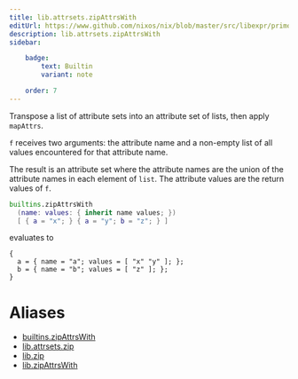 ```yaml
---
title: lib.attrsets.zipAttrsWith
editUrl: https://www.github.com/nixos/nix/blob/master/src/libexpr/primops.cc
description: lib.attrsets.zipAttrsWith
sidebar:

    badge:
        text: Builtin
        variant: note

    order: 7
---
```


Transpose a list of attribute sets into an attribute set of lists,
then apply `mapAttrs`.

`f` receives two arguments: the attribute name and a non-empty
list of all values encountered for that attribute name.

The result is an attribute set where the attribute names are the
union of the attribute names in each element of `list`. The attribute
values are the return values of `f`.

```nix
builtins.zipAttrsWith
  (name: values: { inherit name values; })
  [ { a = "x"; } { a = "y"; b = "z"; } ]
```

evaluates to

```
{
  a = { name = "a"; values = [ "x" "y" ]; };
  b = { name = "b"; values = [ "z" ]; };
}
```


# Aliases

- [builtins.zipAttrsWith](/nix-doc-comments/reference/builtins/builtins-zipattrswith)
- [lib.attrsets.zip](/nix-doc-comments/reference/lib/attrsets/lib-attrsets-zip)
- [lib.zip](/nix-doc-comments/reference/lib/lib-zip)
- [lib.zipAttrsWith](/nix-doc-comments/reference/lib/lib-zipattrswith)


